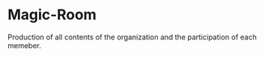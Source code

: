 # Magic-Room
Production of all contents of the organization and the participation of each memeber. 
